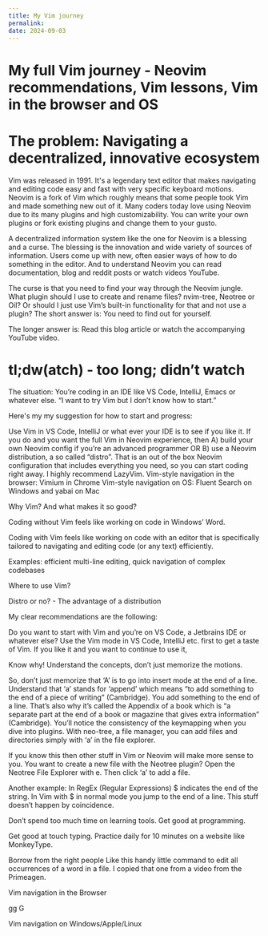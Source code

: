 ```yaml
---
title: My Vim journey
permalink:
date: 2024-09-03
---
```


# My full Vim journey - Neovim recommendations, Vim lessons, Vim in the browser and OS

# The problem: Navigating a decentralized, innovative ecosystem

Vim was released in 1991. It's a legendary text editor that makes navigating and editing code easy and fast with very specific keyboard motions. Neovim is a fork of Vim which roughly means that some people took Vim and made something new out of it. Many coders today love using Neovim due to its many plugins and high customizability. You can write your own plugins or fork existing plugins and change them to your gusto.

A decentralized information system like the one for Neovim is a blessing and a curse. The blessing is the innovation and wide variety of sources of information. Users come up with new, often easier ways of how to do something in the editor. And to understand Neovim you can read documentation, blog and reddit posts or watch videos YouTube.

The curse is that you need to find your way through the Neovim jungle. What plugin should I use to create and rename files? nvim-tree, Neotree or Oil? Or should I just use Vim’s built-in functionality for that and not use a plugin? The short answer is: You need to find out for yourself.

The longer answer is: Read this blog article or watch the accompanying YouTube video.

# tl;dw(atch) - too long; didn’t watch

The situation: You’re coding in an IDE like VS Code, IntelliJ, Emacs or whatever else. “I want to try Vim but I don’t know how to start.”

Here's my my suggestion for how to start and progress:

Use Vim in VS Code, IntelliJ or what ever your IDE is to see if you like it.
If you do and you want the full Vim in Neovim experience, then
A) build your own Neovim config if you’re an advanced programmer
OR
B) use a Neovim distribution, a so called “distro”. That is an out of the box Neovim configuration that includes everything you need, so you can start coding right away. I highly recommend LazyVim.
Vim-style navigation in the browser: Vimium in Chrome
Vim-style navigation on OS: Fluent Search on Windows and yabai on Mac

Why Vim? And what makes it so good?

Coding without Vim feels like working on code in Windows’ Word.

Coding with Vim feels like working on code with an editor that is specifically tailored to navigating and editing code (or any text) efficiently.

Examples: efficient multi-line editing, quick navigation of complex codebases

Where to use Vim?

Distro or no? - The advantage of a distribution

My clear recommendations are the following:

Do you want to start with Vim and you’re on VS Code, a Jetbrains IDE or whatever else? Use the Vim mode in VS Code, IntelliJ etc. first to get a taste of Vim. If you like it and you want to continue to use it,

Know why! Understand the concepts, don’t just memorize the motions.

So, don’t just memorize that ‘A’ is to go into insert mode at the end of a line. Understand that ‘a’ stands for ‘append’ which means “to add something to the end of a piece of writing” (Cambridge). You add something to the end of a line. That’s also why it’s called the Appendix of a book which is “a separate part at the end of a book or magazine that gives extra information” (Cambridge). You’ll notice the consistency of the keymapping when you dive into plugins. With neo-tree, a file manager, you can add files and directories simply with ‘a’ in the file explorer.

If you know this then other stuff in Vim or Neovim will make more sense to you. You want to create a new file with the Neotree plugin? Open the Neotree File Explorer with <leader>e. Then click ‘a’ to add a file.

Another example: In RegEx (Regular Expressions) $ indicates the end of the string. In Vim with $ in normal mode you jump to the end of a line. This stuff doesn’t happen by coincidence.

Don’t spend too much time on learning tools. Get good at programming.

Get good at touch typing. Practice daily for 10 minutes on a website like MonkeyType.

Borrow from the right people
Like this handy little command to edit all occurrences of a word in a file. I copied that one from a video from the Primeagen.

Vim navigation in the Browser

gg
G

Vim navigation on Windows/Apple/Linux
